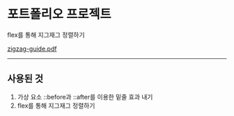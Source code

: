 # 포트폴리오 프로젝트

flex를 통해 지그재그 정렬하기

[zigzag-guide.pdf](https://github.com/khv2644511/PORTFOLIO_PROJECT/files/9584619/zigzag-guide.pdf)

---

## 사용된 것
1. 가상 요소 ::before과 ::after를 이용한 밑줄 효과 내기
2. flex를 통해 지그재그 정렬하기
